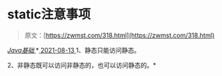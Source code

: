 <!--yml
category: 未分类
date: 0001-01-01 00:00:00
--->

# static注意事项

> 原文：[https://zwmst.com/318.html](https://zwmst.com/318.html)

   [ *Java基础* ](https://zwmst.com/java%e5%9f%ba%e7%a1%80)*[ <time datetime="2021-08-13T08:10:57+08:00"> 2021-08-13 </time> ](https://zwmst.com/318.html)  1、静态只能访问静态。

2、非静态既可以访问非静态的，也可以访问静态的。*